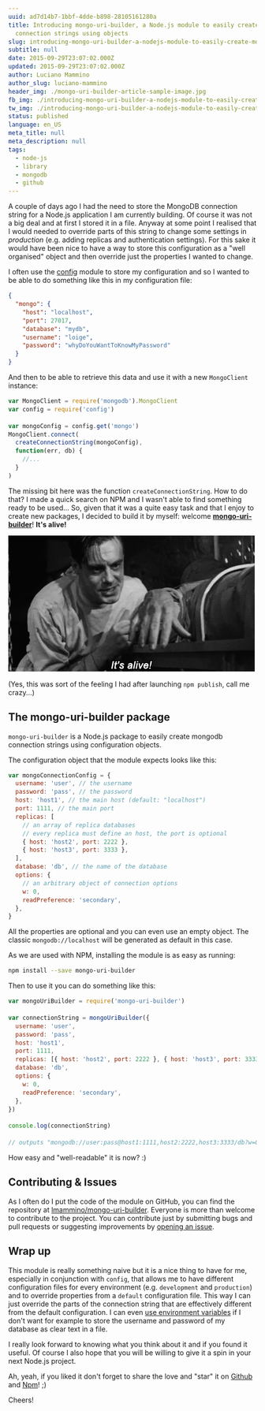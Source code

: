 ```yaml
---
uuid: ad7d14b7-1bbf-4dde-b898-28105161280a
title: Introducing mongo-uri-builder, a Node.js module to easily create mongodb
  connection strings using objects
slug: introducing-mongo-uri-builder-a-nodejs-module-to-easily-create-mongodb-connection-strings-using-objects
subtitle: null
date: 2015-09-29T23:07:02.000Z
updated: 2015-09-29T23:07:02.000Z
author: Luciano Mammino
author_slug: luciano-mammino
header_img: ./mongo-uri-builder-article-sample-image.jpg
fb_img: ./introducing-mongo-uri-builder-a-nodejs-module-to-easily-create-mongodb-connection-strings-using-objects-fb.png
tw_img: ./introducing-mongo-uri-builder-a-nodejs-module-to-easily-create-mongodb-connection-strings-using-objects-tw.png
status: published
language: en_US
meta_title: null
meta_description: null
tags:
  - node-js
  - library
  - mongodb
  - github
---
```


A couple of days ago I had the need to store the MongoDB connection string for a Node.js application I am currently building.
Of course it was not a big deal and at first I stored it in a file.
Anyway at some point I realised that I would needed to override parts of this string to change some settings in _production_ (e.g. adding replicas and authentication settings).
For this sake it would have been nice to have a way to store this configuration as a "well organised" object and then override just the properties I wanted to change.

I often use the [config](https://www.npmjs.com/package/config) module to store my configuration and so I wanted to be able to do something like this in my configuration file:

```json
{
  "mongo": {
    "host": "localhost",
    "port": 27017,
    "database": "mydb",
    "username": "loige",
    "password": "whyDoYouWantToKnowMyPassword"
  }
}
```

And then to be able to retrieve this data and use it with a new `MongoClient` instance:

```javascript
var MongoClient = require('mongodb').MongoClient
var config = require('config')

var mongoConfig = config.get('mongo')
MongoClient.connect(
  createConnectionString(mongoConfig),
  function(err, db) {
    //...
  }
)
```

The missing bit here was the function `createConnectionString`. How to do that?
I made a quick search on NPM and I wasn't able to find something ready to be used... So, given that it was a quite easy task and that I enjoy to create new packages, I decided to build it by myself: welcome **[mongo-uri-builder](https://www.npmjs.com/package/mongo-uri-builder)**! **It's alive!**

![Frankestain it's alive feeling when creating a new NPM library](./mongodb-connection-string-builder-its-alive-frankestain.gif)

(Yes, this was sort of the feeling I had after launching `npm publish`, call me crazy...)

## The mongo-uri-builder package

`mongo-uri-builder` is a Node.js package to easily create mongodb connection strings using configuration objects.

The configuration object that the module expects looks like this:

```javascript
var mongoConnectionConfig = {
  username: 'user', // the username
  password: 'pass', // the password
  host: 'host1', // the main host (default: "localhost")
  port: 1111, // the main port
  replicas: [
    // an array of replica databases
    // every replica must define an host, the port is optional
    { host: 'host2', port: 2222 },
    { host: 'host3', port: 3333 },
  ],
  database: 'db', // the name of the database
  options: {
    // an arbitrary object of connection options
    w: 0,
    readPreference: 'secondary',
  },
}
```

All the properties are optional and you can even use an empty object. The classic `mongodb://localhost` will be generated as default in this case.

As we are used with NPM, installing the module is as easy as running:

```bash
npm install --save mongo-uri-builder
```

Then to use it you can do something like this:

```javascript
var mongoUriBuilder = require('mongo-uri-builder')

var connectionString = mongoUriBuilder({
  username: 'user',
  password: 'pass',
  host: 'host1',
  port: 1111,
  replicas: [{ host: 'host2', port: 2222 }, { host: 'host3', port: 3333 }],
  database: 'db',
  options: {
    w: 0,
    readPreference: 'secondary',
  },
})

console.log(connectionString)

// outputs "mongodb://user:pass@host1:1111,host2:2222,host3:3333/db?w=0&readPreference=secondary"
```

How easy and "well-readable" it is now? :)

## Contributing & Issues

As I often do I put the code of the module on GitHub, you can find the repository at [lmammino/mongo-uri-builder](https://github.com/lmammino/mongo-uri-builder).
Everyone is more than welcome to contribute to the project. You can contribute just by submitting bugs and pull requests or suggesting improvements by [opening an issue](https://github.com/lmammino/mongo-uri-builder/issues).

## Wrap up

This module is really something naive but it is a nice thing to have for me, especially in conjunction with `config`, that allows me to have different configuration files for every environment (e.g. `development` and `production`) and to override properties from a `default` configuration file.
This way I can just override the parts of the connection string that are effectively different from the default configuration. I can even [use environment variables](https://github.com/lorenwest/node-config/wiki/Environment-Variables) if I don't want for example to store the username and password of my database as clear text in a file.

I really look forward to knowing what you think about it and if you found it useful. Of course I also hope that you will be willing to give it a spin in your next Node.js project.

Ah, yeah, if you liked it don't forget to share the love and "star" it on [Github](https://github.com/lmammino/mongo-uri-builder) and [Npm](https://www.npmjs.com/package/mongo-uri-builder)! ;)

Cheers!

